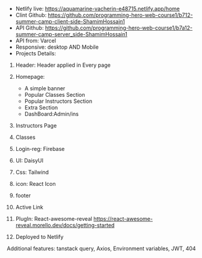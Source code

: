 
* Netlify live: https://aquamarine-vacherin-e48715.netlify.app/home
* Clint Github: https://github.com/programming-hero-web-course1/b712-summer-camp-client-side-ShamimHossain1
* API Github: https://github.com/programming-hero-web-course1/b7a12-summer-camp-server_side-ShamimHossain1
* API from: Varcel 
* Responsive: desktop AND Mobile
* Projects Details:
1. Header: Header applied in Every page
2. Homepage:
   * A simple banner
   * Popular Classes Section
   * Popular Instructors Section
   * Extra Section
   * DashBoard:Admin/ins
    
3. Instructors Page
4. Classes
5. Login-reg: Firebase
6. UI: DaisyUI
7. Css: Tailwind
8. icon: React Icon
9. footer
10. Active Link
11. PlugIn: React-awesome-reveal
https://react-awesome-reveal.morello.dev/docs/getting-started
12. Deployed to Netlify

Additional features: 
tanstack query, Axios, Environment variables, JWT, 404
